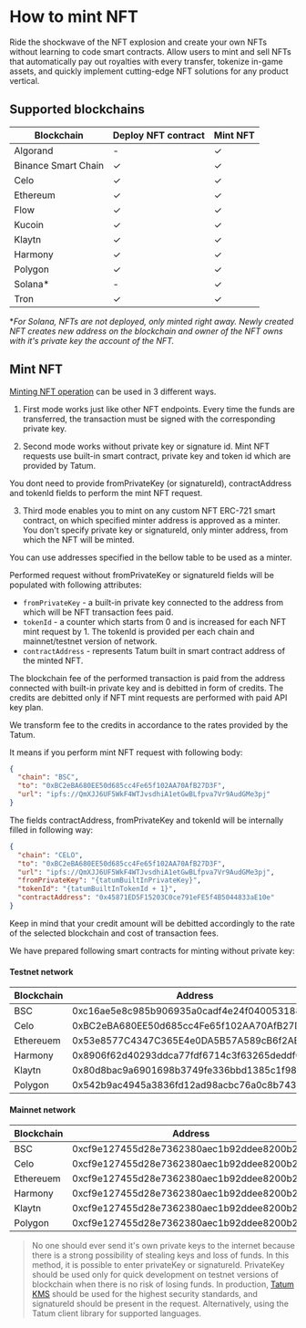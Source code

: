 # How to mint NFT 
Ride the shockwave of the NFT explosion and create your own NFTs without learning to code smart contracts. Allow users to mint and sell NFTs that automatically pay out royalties with every transfer, tokenize in-game assets, and quickly implement cutting-edge NFT solutions for any product vertical.

## Supported blockchains 

Blockchain | Deploy NFT contract | Mint NFT
---------|----------|---------
 Algorand | - | ✓
 Binance Smart Chain | ✓ | ✓
 Celo | ✓ | ✓
 Ethereum | ✓ | ✓
 Flow | ✓ | ✓
 Kucoin | ✓ | ✓
 Klaytn | ✓ | ✓
 Harmony | ✓ | ✓
 Polygon | ✓ | ✓
 Solana* | - | ✓
 Tron | ✓ | ✓

**For Solana, NFTs are not deployed, only minted right away. Newly created NFT creates new address on the blockchain and owner of the NFT owns with it's private key the account of the NFT.*

## Mint NFT

[Minting NFT operation](https://docs.tatum.io/rest/smart-contracts/b3A6MzA3NjA4OTQ-mint-nft) can be used in 3 different ways.

1. First mode works just like other NFT endpoints. Every time the funds are transferred, the transaction must be signed with the corresponding private key.

2. Second mode works without private key or signature id. Mint NFT requests use built-in smart contract, private key and token id which are provided by Tatum.

You dont need to provide fromPrivateKey (or signatureId), contractAddress and tokenId fields to perform the mint NFT request.

3. Third mode enables you to mint on any custom NFT ERC-721 smart contract, on which specified minter address is approved as a minter. You don't specify private key or signatureId, only minter address, from which the NFT will be minted.

You can use addresses specified in the bellow table to be used as a minter.

Performed request without fromPrivateKey or signatureId fields will be populated with following attributes:

- `fromPrivateKey` - a built-in private key connected to the address from which will be NFT transaction fees paid.
- `tokenId` - a counter which starts from 0 and is increased for each NFT mint request by 1. The tokenId is provided per each chain and mainnet/testnet version of network.
- `contractAddress` - represents Tatum built in smart contract address of the minted NFT.

The blockchain fee of the performed transaction is paid from the address connected with built-in private key and is debitted in form of credits. The credits are debitted only if NFT mint requests are performed with paid API key plan.

We transform fee to the credits in accordance to the rates provided by the Tatum.

It means if you perform mint NFT request with following body:

```json
{
  "chain": "BSC",
  "to": "0xBC2eBA680EE50d685cc4Fe65f102AA70AfB27D3F",
  "url": "ipfs://QmXJJ6UF5WkF4WTJvsdhiA1etGwBLfpva7Vr9AudGMe3pj"
}
```
The fields contractAddress, fromPrivateKey and tokenId will be internally filled in following way:

```json
{
  "chain": "CELO",
  "to": "0xBC2eBA680EE50d685cc4Fe65f102AA70AfB27D3F",
  "url": "ipfs://QmXJJ6UF5WkF4WTJvsdhiA1etGwBLfpva7Vr9AudGMe3pj",
  "fromPrivateKey": "{tatumBuiltInPrivateKey}",
  "tokenId": "{tatumBuiltInTokenId + 1}",
  "contractAddress": "0x45871ED5F15203C0ce791eFE5f4B5044833aE10e"
}
```

Keep in mind that your credit amount will be debitted accordingly to the rate of the selected blockchain and cost of transaction fees.


We have prepared following smart contracts for minting without private key:

#### Testnet network
Blockchain | Address | Contract Address
---------|---------|---------
BSC |0xc16ae5e8c985b906935a0cadf4e24f0400531883| 0xF73075aa67561791352fbEe8278115487Fd90ab6
Celo | 0xBC2eBA680EE50d685cc4Fe65f102AA70AfB27D3F| 0x45871ED5F15203C0ce791eFE5f4B5044833aE10e
Ethereuem  | 0x53e8577C4347C365E4e0DA5B57A589cB6f2AB848| 0xAe7D8842D0295B1f24a8842cBd5eB83Ae2fd0946
Harmony | 0x8906f62d40293ddca77fdf6714c3f63265deddf0| 0x427ddbe3ad5e1e77e010c02e61e9bdef82dcaeea
Klaytn| 0x80d8bac9a6901698b3749fe336bbd1385c1f98f2| 0x7EDB23Ea6D6233d09C264fa8657FA9305647Ae5e
Polygon| 0x542b9ac4945a3836fd12ad98acbc76a0c8b743f5| 0xCd2AdA00c48A27FAa5Cc67F9A1ed55B89dDf7F77

#### Mainnet network
Blockchain | Address | Contract Address
---------|---------|---------
BSC |0xcf9e127455d28e7362380aec1b92ddee8200b295| 0x4f83793245abE92cc8B978a16C898005c69e5e27
Celo | 0xcf9e127455d28e7362380aec1b92ddee8200b295| 0x5F35fd593243B059cBf580D0335B1c21881a248b
Ethereuem  | 0xcf9e127455d28e7362380aec1b92ddee8200b295| 0x789c00ed7ddd72a806dbac40df926df32fde3c2f
Harmony | 0xcf9e127455d28e7362380aec1b92ddee8200b295| 0x559f11123bb892159cd33f652624e40e8b43d4ad
Klaytn| 0xcf9e127455d28e7362380aec1b92ddee8200b295| 0x44bf563b999823b22b0b165020f0e090aad88f11
Polygon| 0xcf9e127455d28e7362380aec1b92ddee8200b295| 0x03582C4C2cc7fC8dEd9377A3f8e94a4C9f72ecCe


<!-- theme: danger -->
>No one should ever send it's own private keys to the internet because there is a strong possibility of stealing keys and loss of funds. In this method, it is possible to enter privateKey or signatureId. PrivateKey should be used only for quick development on testnet versions of blockchain when there is no risk of losing funds. In production, <a href="https://github.com/tatumio/tatum-kms" target="_blank">Tatum KMS</a> should be used for the highest security standards, and signatureId should be present in the request. Alternatively, using the Tatum client library for supported languages.

